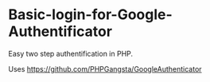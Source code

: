 # Basic-login-for-Google-Authentificator
Easy two step authentification in PHP.



Uses https://github.com/PHPGangsta/GoogleAuthenticator
